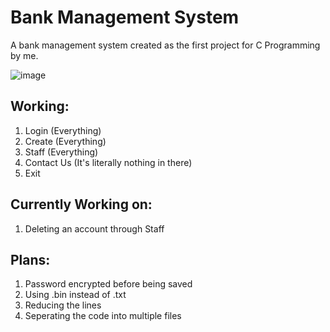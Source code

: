 # Bank Management System

A bank management system created as the first project for C Programming by me.

![image](https://user-images.githubusercontent.com/113242950/230140165-3cca402b-1dab-4ffb-b2c9-c2ba3ad6b413.png)


## Working:
  1. Login (Everything)
  2. Create (Everything)
  3. Staff (Everything)
  4. Contact Us (It's literally nothing in there)
  5. Exit
  
## Currently Working on:
  1. Deleting an account through Staff
 
## Plans:
  1. Password encrypted before being saved
  2. Using .bin instead of .txt
  3. Reducing the lines
  4. Seperating the code into multiple files
